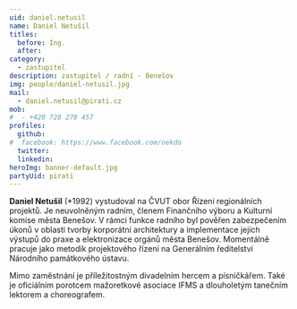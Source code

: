 ```yaml
---
uid: daniel.netusil
name: Daniel Netušil
titles:
  before: Ing.
  after:
category:
  - zastupitel
description: zastupitel / radní - Benešov
img: people/daniel-netusil.jpg
mail:
  - daniel.netusil@pirati.cz
mob:
#  - +420 728 270 457
profiles:
  github:
#  facebook: https://www.facebook.com/nekdo
  twitter:
  linkedin:
heroImg: banner-default.jpg
partyUid: pirati
---
```


**Daniel Netušil** (*1992) vystudoval na ČVUT obor Řízení regionálních projektů. Je neuvolněným radním, členem Finančního výboru a Kulturní komise města Benešov. V rámci funkce radního byl pověřen zabezpečením úkonů v oblasti tvorby korporátní architektury a implementace jejích výstupů do praxe a elektronizace orgánů města Benešov. Momentálně pracuje jako metodik projektového řízení na Generálním ředitelství Národního památkového ústavu.

Mimo zaměstnání je příležitostným divadelním hercem a písničkářem. Také je oficiálním porotcem mažoretkové asociace IFMS a dlouholetým tanečním lektorem a choreografem.

